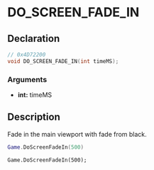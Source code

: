 # DO_SCREEN_FADE_IN

## Declaration
```cpp
// 0x4D72200
void DO_SCREEN_FADE_IN(int timeMS);
```

### Arguments
- **int:** timeMS

## Description
Fade in the main viewport with fade from black.

```lua
Game.DoScreenFadeIn(500)
```

```squirrel
Game.DoScreenFadeIn(500);
```